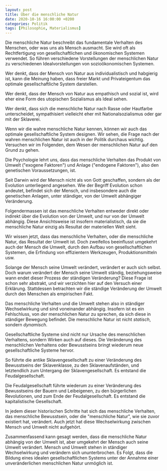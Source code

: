 ```yaml
---
layout: post
title: Über die menschliche Natur
date: 2020-10-16 16:00:00 +0200
categories: Politik
tags: [Philosophie, Materialismus]
---
```


Die menschliche Natur beschreibt das fundamentale Verhalten des Menschen, oder was uns als Mensch ausmacht. Sie wird oft als Rechtfertigung von gesellschaftlichen und ökonomischen Systemen verwendet. So führen verschiedene Vorstellungen der menschlichen Natur zu verschiedenen Idealvorstellungen von sozioökonomischen Systemen.

Wer denkt, dass der Mensch von Natur aus individualistisch und habgierig ist, kann die Meinung haben, dass freier Markt und Privateigentum das optimale gesellschaftliche System darstellen.

Wer denkt, dass der Mensch von Natur aus empathisch und sozial ist, wird eher eine Form des utopischen Sozialismus als Ideal sehen.

Wer denkt, dass sich die menschliche Natur nach Rasse oder Hautfarbe unterscheidet, sympathisiert vielleicht eher mit Nationalsozialismus oder gar mit der Sklaverei.

Wenn wir die wahre menschliche Natur kennen, können wir auch das optimale gesellschaftliche System designen. Wir sehen, die Frage nach der wahren menschlichen Natur ist auch in der Politik durchaus wichtig. Versuchen wir im Folgenden, dem Wesen der menschlichen Natur auf den Grund zu gehen.

Die Psychologie lehrt uns, dass das menschliche Verhalten das Produkt von Umwelt ("exogene Faktoren") und Anlage ("endogene Faktoren"), also den genetischen Voraussetzungen, ist.

Seit Darwin wird der Mensch nicht als von Gott geschaffen, sondern als der Evolution unterliegend angesehen. Wie der Begriff Evolution schon andeutet, befindet sich der Mensch, und insbesondere auch die genetischen Anlagen, unter ständiger, von der Umwelt abhängiger Veränderung.

Folgendermassen ist das menschliche Verhalten entweder direkt oder indirekt über die Evolution von der Umwelt, und nur von der Umwelt abhängig. Diese Ansichtsweise ist insofern materialistisch, da sie die menschliche Natur einzig als Resultat der materiellen Welt sieht.

Wir wissen jetzt, dass das menschliche Verhalten, oder die menschliche Natur, das Resultat der Umwelt ist. Doch zweifellos beeinflusst umgekehrt auch der Mensch die Umwelt, durch den Aufbau von gesellschaftlichen Systemen, die Erfindung von effizientern Werkzeugen, Produktionsmitteln usw.

Solange der Mensch seine Umwelt verändert, verändert er auch sich selbst. Doch warum verändert der Mensch seine Umwelt ständig, beziehungsweise wann endet dieser Prozess der ständigen Veränderung? Diese Frage ist schon sehr abstrakt, und wir verzichten hier auf den Versuch einer Erklärung. Stattdessen betrachten wir die ständige Veränderung der Umwelt durch den Menschen als empirischen Fakt.

Das menschliche Verhalten und die Umwelt stehen also in ständiger Wechselwirkung und sind voneinander abhängig. Insofern ist es ein Fehlschluss, von *der* menschlichen Natur zu sprechen, da sich diese in ständiger Bewegung befindet. Die menschliche Natur ist nicht *statisch*, sondern *dynamisch*.

Gesellschaftliche Systeme sind nicht nur Ursache des menschlichen Verhaltens, sondern Wirken auch auf dieses. Die Veränderung des menschlichen Verhaltens oder Bewusstseins bringt wiederum neue gesellschaftliche Systeme hervor.

So führte die antike Sklavengesellschaft zu einer Veränderung des Bewusstseins der Sklavenklasse, zu den Sklavenaufständen, und letztendlich zum Untergang der Sklavengesellschaft. Es entstand die Feudalgesellschaft.

Die Feudalgesellschaft führte wiederum zu einer Veränderung des Bewusstseins der Bauern und Leibeigenen, zu den bürgerlichen Revolutionen, und zum Ende der Feudalgesellschaft. Es entstand die kapitalistische Gesellschaft.

In jedem dieser historischen Schritte hat sich das menschliche Verhalten, das menschliche Bewusstsein, oder die "menschliche Natur", wie sie zuvor existiert hat, verändert. Auch jetzt hat diese Wechselwirkung zwischen Mensch und Umwelt nicht aufgehört.

Zusammenfassend kann gesagt werden, dass die menschliche Natur abhängig von der Umwelt ist, aber umgekehrt der Mensch auch seine Umwelt verändert. Mensch und Umwelt stehen in ständiger Wechselwirkung und verändern sich ununterbrochen. Es Folgt, dass die Bildung eines idealen gesellschaftlichen Systems unter der Annahme einer unveränderlichen menschlichen Natur unmöglich ist.
